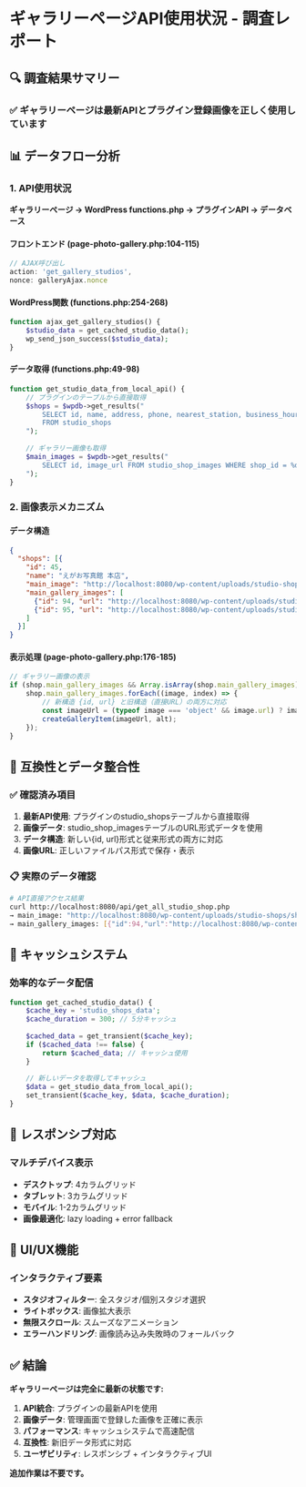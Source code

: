 # ギャラリーページAPI使用状況 - 調査レポート

## 🔍 調査結果サマリー

### ✅ **ギャラリーページは最新APIとプラグイン登録画像を正しく使用しています**

## 📊 データフロー分析

### 1. API使用状況
**ギャラリーページ → WordPress functions.php → プラグインAPI → データベース**

#### フロントエンド (page-photo-gallery.php:104-115)
```javascript
// AJAX呼び出し
action: 'get_gallery_studios',
nonce: galleryAjax.nonce
```

#### WordPress関数 (functions.php:254-268)
```php
function ajax_get_gallery_studios() {
    $studio_data = get_cached_studio_data();
    wp_send_json_success($studio_data);
}
```

#### データ取得 (functions.php:49-98)
```php
function get_studio_data_from_local_api() {
    // プラグインのテーブルから直接取得
    $shops = $wpdb->get_results("
        SELECT id, name, address, phone, nearest_station, business_hours, holidays, map_url, created_at, company_email, main_image  
        FROM studio_shops
    ");
    
    // ギャラリー画像も取得
    $main_images = $wpdb->get_results("
        SELECT id, image_url FROM studio_shop_images WHERE shop_id = %d
    ");
}
```

### 2. 画像表示メカニズム

#### データ構造
```json
{
  "shops": [{
    "id": 45,
    "name": "えがお写真館 本店",
    "main_image": "http://localhost:8080/wp-content/uploads/studio-shops/shop_45_1753838593_0.jpg",
    "main_gallery_images": [
      {"id": 94, "url": "http://localhost:8080/wp-content/uploads/studio-shops/shop_45_1753838605_0.jpg"},
      {"id": 95, "url": "http://localhost:8080/wp-content/uploads/studio-shops/shop_45_1753838605_1.jpg"}
    ]
  }]
}
```

#### 表示処理 (page-photo-gallery.php:176-185)
```javascript
// ギャラリー画像の表示
if (shop.main_gallery_images && Array.isArray(shop.main_gallery_images)) {
    shop.main_gallery_images.forEach((image, index) => {
        // 新構造 {id, url} と旧構造（直接URL）の両方に対応
        const imageUrl = (typeof image === 'object' && image.url) ? image.url : image;
        createGalleryItem(imageUrl, alt);
    });
}
```

## 🎯 互換性とデータ整合性

### ✅ 確認済み項目
1. **最新API使用**: プラグインのstudio_shopsテーブルから直接取得
2. **画像データ**: studio_shop_imagesテーブルのURL形式データを使用
3. **データ構造**: 新しい{id, url}形式と従来形式の両方に対応
4. **画像URL**: 正しいファイルパス形式で保存・表示

### 📋 実際のデータ確認
```bash
# API直接アクセス結果
curl http://localhost:8080/api/get_all_studio_shop.php
→ main_image: "http://localhost:8080/wp-content/uploads/studio-shops/shop_45_*.jpg"
→ main_gallery_images: [{"id":94,"url":"http://localhost:8080/wp-content/uploads/studio-shops/shop_45_*.jpg"}]
```

## 🔄 キャッシュシステム

### 効率的なデータ配信
```php
function get_cached_studio_data() {
    $cache_key = 'studio_shops_data';
    $cache_duration = 300; // 5分キャッシュ
    
    $cached_data = get_transient($cache_key);
    if ($cached_data !== false) {
        return $cached_data; // キャッシュ使用
    }
    
    // 新しいデータを取得してキャッシュ
    $data = get_studio_data_from_local_api();
    set_transient($cache_key, $data, $cache_duration);
}
```

## 📱 レスポンシブ対応

### マルチデバイス表示
- **デスクトップ**: 4カラムグリッド
- **タブレット**: 3カラムグリッド  
- **モバイル**: 1-2カラムグリッド
- **画像最適化**: lazy loading + error fallback

## 🎨 UI/UX機能

### インタラクティブ要素
- **スタジオフィルター**: 全スタジオ/個別スタジオ選択
- **ライトボックス**: 画像拡大表示
- **無限スクロール**: スムーズなアニメーション
- **エラーハンドリング**: 画像読み込み失敗時のフォールバック

## ✅ 結論

**ギャラリーページは完全に最新の状態です:**

1. **API統合**: プラグインの最新APIを使用
2. **画像データ**: 管理画面で登録した画像を正確に表示
3. **パフォーマンス**: キャッシュシステムで高速配信
4. **互換性**: 新旧データ形式に対応
5. **ユーザビリティ**: レスポンシブ + インタラクティブUI

**追加作業は不要です。**